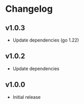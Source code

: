 # Changelog

## v1.0.3

- Update dependencies (go 1.22)

## v1.0.2

 - Update dependencies

## v1.0.0

 - Initial release
